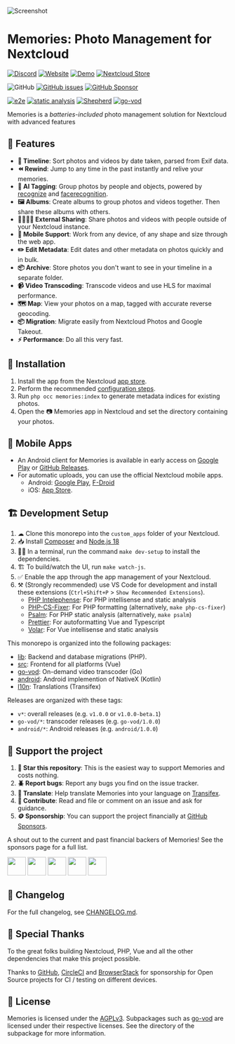 ![Screenshot](appinfo/screenshot.jpg)

# Memories: Photo Management for Nextcloud

[![Discord](https://dcbadge.vercel.app/api/server/7Dr9f9vNjJ)](https://discord.gg/7Dr9f9vNjJ)
[![Website](https://img.shields.io/website?down_color=red&down_message=offline&label=website&style=for-the-badge&up_color=brightgreen&up_message=online&url=https%3A%2F%2Fmemories.gallery)](https://memories.gallery)
[![Demo](https://img.shields.io/website?down_color=red&down_message=offline&label=demo&style=for-the-badge&up_color=brightgreen&up_message=online&url=https%3A%2F%2Fdemo.memories.gallery)](https://demo.memories.gallery/apps/memories/)
[![Nextcloud Store](https://img.shields.io/badge/nextcloud_store-blue?style=for-the-badge)](https://apps.nextcloud.com/apps/memories)

![GitHub](https://img.shields.io/github/license/pulsejet/memories)
[![GitHub issues](https://img.shields.io/github/issues/pulsejet/memories)](https://github.com/pulsejet/memories/issues)
[![GitHub Sponsor](https://img.shields.io/github/sponsors/pulsejet?logo=GitHub)](https://github.com/sponsors/pulsejet)

[![e2e](https://github.com/pulsejet/memories/actions/workflows/e2e.yaml/badge.svg)](https://github.com/pulsejet/memories/actions/workflows/e2e.yaml)
[![static analysis](https://github.com/pulsejet/memories/actions/workflows/static-analysis.yaml/badge.svg)](https://github.com/pulsejet/memories/actions/workflows/static-analysis.yaml)
[![Shepherd](https://shepherd.dev/github/pulsejet/memories/coverage.svg)](https://shepherd.dev/github/pulsejet/memories)
[![go-vod](https://github.com/pulsejet/memories/actions/workflows/go-vod.yml/badge.svg)](https://github.com/pulsejet/memories/actions/workflows/go-vod.yml)

Memories is a _batteries-included_ photo management solution for Nextcloud with advanced features

## 🎁 Features

- **📸 Timeline**: Sort photos and videos by date taken, parsed from Exif data.
- **⏪ Rewind**: Jump to any time in the past instantly and relive your memories.
- **🤖 AI Tagging**: Group photos by people and objects, powered by [recognize](https://github.com/nextcloud/recognize) and [facerecognition](https://github.com/matiasdelellis/facerecognition).
- **🖼️ Albums**: Create albums to group photos and videos together. Then share these albums with others.
- **🫱🏻‍🫲🏻 External Sharing**: Share photos and videos with people outside of your Nextcloud instance.
- **📱 Mobile Support**: Work from any device, of any shape and size through the web app.
- **✏️ Edit Metadata**: Edit dates and other metadata on photos quickly and in bulk.
- **📦 Archive**: Store photos you don't want to see in your timeline in a separate folder.
- **📹 Video Transcoding**: Transcode videos and use HLS for maximal performance.
- **🗺️ Map**: View your photos on a map, tagged with accurate reverse geocoding.
- **📦 Migration**: Migrate easily from Nextcloud Photos and Google Takeout.
- **⚡️ Performance**: Do all this very fast.

## 🚀 Installation

1. Install the app from the Nextcloud [app store](https://apps.nextcloud.com/apps/memories).
1. Perform the recommended [configuration steps](https://memories.gallery/config/).
1. Run `php occ memories:index` to generate metadata indices for existing photos.
1. Open the 📷 Memories app in Nextcloud and set the directory containing your photos.

## 📱 Mobile Apps

- An Android client for Memories is available in early access on [Google Play](https://play.google.com/store/apps/details?id=gallery.memories) or [GitHub Releases](https://github.com/pulsejet/memories/releases?q=android).
- For automatic uploads, you can use the official Nextcloud mobile apps. 
   - Android: [Google Play](https://play.google.com/store/apps/details?id=com.nextcloud.client), [F-Droid](https://f-droid.org/en/packages/com.nextcloud.client/)
   - iOS: [App Store](https://apps.apple.com/us/app/nextcloud/id1125420102).

## 🏗 Development Setup

1. ☁ Clone this monorepo into the `custom_apps` folder of your Nextcloud.
1. 📥 Install [Composer](https://getcomposer.org/) and [Node.js 18](https://nodejs.org)
1. 👩‍💻 In a terminal, run the command `make dev-setup` to install the dependencies.
1. 🏗 To build/watch the UI, run `make watch-js`.
1. ✅ Enable the app through the app management of your Nextcloud.
1. ⚒️ (Strongly recommended) use VS Code for development and install these extensions (`Ctrl+Shift+P` > `Show Recommended Extensions`).
   - [PHP Intelephense](https://marketplace.visualstudio.com/items?itemName=bmewburn.vscode-intelephense-client): For PHP intellisense and static analysis
   - [PHP-CS-Fixer](https://marketplace.visualstudio.com/items?itemName=muuvmuuv.vscode-just-php-cs-fixer): For PHP formatting (alternatively, `make php-cs-fixer`)
   - [Psalm](https://marketplace.visualstudio.com/items?itemName=getpsalm.psalm-vscode-plugin): For PHP static analysis (alternatively, `make psalm`)
   - [Prettier](https://marketplace.visualstudio.com/items?itemName=esbenp.prettier-vscode): For autoformatting Vue and Typescript
   - [Volar](https://marketplace.visualstudio.com/items?itemName=Vue.volar): For Vue intellisense and static analysis

This monorepo is organized into the following packages:
- [lib](lib): Backend and database migrations (PHP).
- [src](src): Frontend for all platforms (Vue)
- [go-vod](go-vod): On-demand video transcoder (Go)
- [android](android): Android implemention of NativeX (Kotlin)
- [l10n](l10n): Translations (Transifex)

Releases are organized with these tags:
- `v*`: overall releases (e.g. `v1.0.0` or `v1.0.0-beta.1`)
- `go-vod/*`: transcoder releases (e.g. `go-vod/1.0.0`)
- `android/*`: Android releases (e.g. `android/1.0.0`)

## 🤝 Support the project

1. **🌟 Star this repository**: This is the easiest way to support Memories and costs nothing.
1. **🪲 Report bugs**: Report any bugs you find on the issue tracker.
1. **📖 Translate**: Help translate Memories into your language on [Transifex](https://www.transifex.com/nextcloud/nextcloud/memories/).
1. **📝 Contribute**: Read and file or comment on an issue and ask for guidance.
1. **🪙 Sponsorship**: You can support the project financially at [GitHub Sponsors](https://github.com/sponsors/pulsejet).

A shout out to the current and past financial backers of Memories! See the sponsors page for a full list.

[<img src="https://github.com/mpodshivalin.png" width="42" />](https://github.com/mpodshivalin)
[<img src="https://github.com/k1l1.png" width="42" />](https://github.com/k1l1)
[<img src="https://github.com/ChickenTarm.png" width="42" />](https://github.com/ChickenTarm)
[<img src="https://github.com/ChildLearningClub.png" width="42" />](https://github.com/ChildLearningClub)
[<img src="https://github.com/mpanhans.png" width="42" />](https://github.com/mpanhans)

## 📝 Changelog

For the full changelog, see [CHANGELOG.md](CHANGELOG.md).

## 🙏 Special Thanks

To the great folks building Nextcloud, PHP, Vue and all the other dependencies that make this project possible.

Thanks to [GitHub](https://github.com), [CircleCI](https://circleci.com/) and [BrowserStack](https://www.browserstack.com) for sponsorship for Open Source projects for CI / testing on different devices.

## 📄 License

Memories is licensed under the [AGPLv3](COPYING). Subpackages such as [go-vod](go-vod) are licensed under their respective licenses. See the directory of the subpackage for more information.